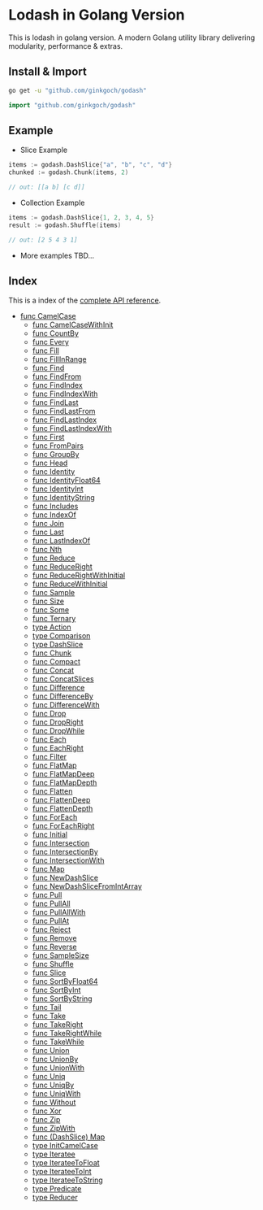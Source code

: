 # Lodash in Golang Version 
    

This is lodash in golang version. A modern Golang utility library delivering
modularity, performance & extras.

## Install & Import
```bash
go get -u "github.com/ginkgoch/godash"
```

```go
import "github.com/ginkgoch/godash"
```

## Example

* Slice Example

```go
items := godash.DashSlice{"a", "b", "c", "d"}
chunked := godash.Chunk(items, 2)

// out: [[a b] [c d]]
```

* Collection Example

```go
items := godash.DashSlice{1, 2, 3, 4, 5}
result := godash.Shuffle(items)

// out: [2 5 4 3 1]
```

* More examples TBD...

## Index
This is a index of the [complete API reference](REFERENCE.md).

* [func  CamelCase](./REFERENCE.md#funcCamelCase)
	* [func  CamelCaseWithInit](./REFERENCE.md#funcCamelCaseWithInit)
	* [func  CountBy](./REFERENCE.md#funcCountBy)
	* [func  Every](./REFERENCE.md#funcEvery)
	* [func  Fill](./REFERENCE.md#funcFill)
	* [func  FillInRange](./REFERENCE.md#funcFillInRange)
	* [func  Find](./REFERENCE.md#funcFind)
	* [func  FindFrom](./REFERENCE.md#funcFindFrom)
	* [func  FindIndex](./REFERENCE.md#funcFindIndex)
	* [func  FindIndexWith](./REFERENCE.md#funcFindIndexWith)
	* [func  FindLast](./REFERENCE.md#funcFindLast)
	* [func  FindLastFrom](./REFERENCE.md#funcFindLastFrom)
	* [func  FindLastIndex](./REFERENCE.md#funcFindLastIndex)
	* [func  FindLastIndexWith](./REFERENCE.md#funcFindLastIndexWith)
	* [func  First](./REFERENCE.md#funcFirst)
	* [func  FromPairs](./REFERENCE.md#funcFromPairs)
	* [func  GroupBy](./REFERENCE.md#funcGroupBy)
	* [func  Head](./REFERENCE.md#funcHead)
	* [func  Identity](./REFERENCE.md#funcIdentity)
	* [func  IdentityFloat64](./REFERENCE.md#funcIdentityFloat64)
	* [func  IdentityInt](./REFERENCE.md#funcIdentityInt)
	* [func  IdentityString](./REFERENCE.md#funcIdentityString)
	* [func  Includes](./REFERENCE.md#funcIncludes)
	* [func  IndexOf](./REFERENCE.md#funcIndexOf)
	* [func  Join](./REFERENCE.md#funcJoin)
	* [func  Last](./REFERENCE.md#funcLast)
	* [func  LastIndexOf](./REFERENCE.md#funcLastIndexOf)
	* [func  Nth](./REFERENCE.md#funcNth)
	* [func  Reduce](./REFERENCE.md#funcReduce)
	* [func  ReduceRight](./REFERENCE.md#funcReduceRight)
	* [func  ReduceRightWithInitial](./REFERENCE.md#funcReduceRightWithInitial)
	* [func  ReduceWithInitial](./REFERENCE.md#funcReduceWithInitial)
	* [func  Sample](./REFERENCE.md#funcSample)
	* [func  Size](./REFERENCE.md#funcSize)
	* [func  Some](./REFERENCE.md#funcSome)
	* [func  Ternary](./REFERENCE.md#funcTernary)
	* [type Action](./REFERENCE.md#typeAction)
	* [type Comparison](./REFERENCE.md#typeComparison)
	* [type DashSlice](./REFERENCE.md#typeDashSlice)
	* [func  Chunk](./REFERENCE.md#funcChunk)
	* [func  Compact](./REFERENCE.md#funcCompact)
	* [func  Concat](./REFERENCE.md#funcConcat)
	* [func  ConcatSlices](./REFERENCE.md#funcConcatSlices)
	* [func  Difference](./REFERENCE.md#funcDifference)
	* [func  DifferenceBy](./REFERENCE.md#funcDifferenceBy)
	* [func  DifferenceWith](./REFERENCE.md#funcDifferenceWith)
	* [func  Drop](./REFERENCE.md#funcDrop)
	* [func  DropRight](./REFERENCE.md#funcDropRight)
	* [func  DropWhile](./REFERENCE.md#funcDropWhile)
	* [func  Each](./REFERENCE.md#funcEach)
	* [func  EachRight](./REFERENCE.md#funcEachRight)
	* [func  Filter](./REFERENCE.md#funcFilter)
	* [func  FlatMap](./REFERENCE.md#funcFlatMap)
	* [func  FlatMapDeep](./REFERENCE.md#funcFlatMapDeep)
	* [func  FlatMapDepth](./REFERENCE.md#funcFlatMapDepth)
	* [func  Flatten](./REFERENCE.md#funcFlatten)
	* [func  FlattenDeep](./REFERENCE.md#funcFlattenDeep)
	* [func  FlattenDepth](./REFERENCE.md#funcFlattenDepth)
	* [func  ForEach](./REFERENCE.md#funcForEach)
	* [func  ForEachRight](./REFERENCE.md#funcForEachRight)
	* [func  Initial](./REFERENCE.md#funcInitial)
	* [func  Intersection](./REFERENCE.md#funcIntersection)
	* [func  IntersectionBy](./REFERENCE.md#funcIntersectionBy)
	* [func  IntersectionWith](./REFERENCE.md#funcIntersectionWith)
	* [func  Map](./REFERENCE.md#funcMap)
	* [func  NewDashSlice](./REFERENCE.md#funcNewDashSlice)
	* [func  NewDashSliceFromIntArray](./REFERENCE.md#funcNewDashSliceFromIntArray)
	* [func  Pull](./REFERENCE.md#funcPull)
	* [func  PullAll](./REFERENCE.md#funcPullAll)
	* [func  PullAllWith](./REFERENCE.md#funcPullAllWith)
	* [func  PullAt](./REFERENCE.md#funcPullAt)
	* [func  Reject](./REFERENCE.md#funcReject)
	* [func  Remove](./REFERENCE.md#funcRemove)
	* [func  Reverse](./REFERENCE.md#funcReverse)
	* [func  SampleSize](./REFERENCE.md#funcSampleSize)
	* [func  Shuffle](./REFERENCE.md#funcShuffle)
	* [func  Slice](./REFERENCE.md#funcSlice)
	* [func  SortByFloat64](./REFERENCE.md#funcSortByFloat64)
	* [func  SortByInt](./REFERENCE.md#funcSortByInt)
	* [func  SortByString](./REFERENCE.md#funcSortByString)
	* [func  Tail](./REFERENCE.md#funcTail)
	* [func  Take](./REFERENCE.md#funcTake)
	* [func  TakeRight](./REFERENCE.md#funcTakeRight)
	* [func  TakeRightWhile](./REFERENCE.md#funcTakeRightWhile)
	* [func  TakeWhile](./REFERENCE.md#funcTakeWhile)
	* [func  Union](./REFERENCE.md#funcUnion)
	* [func  UnionBy](./REFERENCE.md#funcUnionBy)
	* [func  UnionWith](./REFERENCE.md#funcUnionWith)
	* [func  Uniq](./REFERENCE.md#funcUniq)
	* [func  UniqBy](./REFERENCE.md#funcUniqBy)
	* [func  UniqWith](./REFERENCE.md#funcUniqWith)
	* [func  Without](./REFERENCE.md#funcWithout)
	* [func  Xor](./REFERENCE.md#funcXor)
	* [func  Zip](./REFERENCE.md#funcZip)
	* [func  ZipWith](./REFERENCE.md#funcZipWith)
	* [func (DashSlice) Map](./REFERENCE.md#funcDashSliceMap)
	* [type InitCamelCase](./REFERENCE.md#typeInitCamelCase)
	* [type Iteratee](./REFERENCE.md#typeIteratee)
	* [type IterateeToFloat](./REFERENCE.md#typeIterateeToFloat)
	* [type IterateeToInt](./REFERENCE.md#typeIterateeToInt)
	* [type IterateeToString](./REFERENCE.md#typeIterateeToString)
	* [type Predicate](./REFERENCE.md#typePredicate)
	* [type Reducer](./REFERENCE.md#typeReducer)